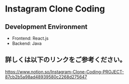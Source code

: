 # Instagram Clone Coding

## Development Environment
- Frontend: React.js
- Backend: Java

## 詳しくは以下のリンクをご参考ください。
https://www.notion.so/Instagram-Clone-Coding-PROJECT-87cb2b5a98ad48939580c2268d275647